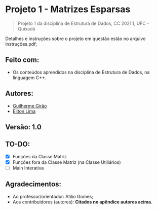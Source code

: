 # Projeto 1 - Matrizes Esparsas

> Projeto 1 da disciplina de Estrutura de Dados, CC 2021.1, UFC - Quixadá

Detalhes e instruções sobre o projeto em questão estão no arquivo Instruções.pdf;

## Feito com:

- Os conteúdos aprendidos na disciplina de Estrutura de Dados, na linguagem C++.

## Autores:

- [Guilherme Girão](https://github.com/guilhermegirao)
- [Eliton Lima](https://github.com/Eliton-jpg)

## Versão: 1.0

## TO-DO:

- [x] Funções da Classe Matriz
- [x] Funções fora da Classe Matriz (na Classe Utiliários)
- [ ] Main Interativa

## Agradecimentos:

- Ao professor/orientador: Atílio Gomes;
- Aos contribuidores (autores): **Citados no apêndice autores acima**.
